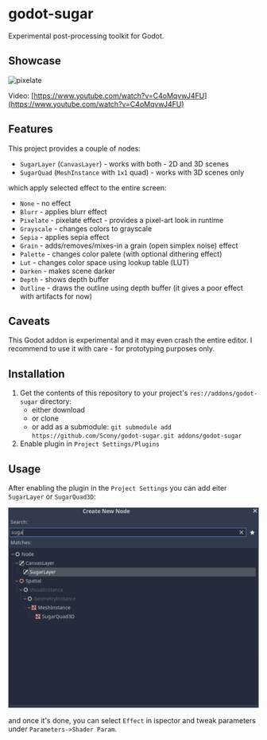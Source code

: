 # godot-sugar

Experimental post-processing toolkit for Godot.

## Showcase

![pixelate](./media/pixelate.gif?raw=true "pixelate")

Video: [https://www.youtube.com/watch?v=C4oMqvwJ4FU](https://www.youtube.com/watch?v=C4oMqvwJ4FU)

## Features

This project provides a couple of nodes:

* `SugarLayer` (`CanvasLayer`) - works with both - 2D and 3D scenes
* `SugarQuad` (`MeshInstance` with `1x1` quad) - works with 3D scenes only

which apply selected effect to the entire screen:

* `None` - no effect
* `Blurr` - applies blurr effect
* `Pixelate` - pixelate effect - provides a pixel-art look in runtime
* `Grayscale` - changes colors to grayscale
* `Sepia` - applies sepia effect
* `Grain` - adds/removes/mixes-in a grain (open simplex noise) effect
* `Palette` - changes color palete (with optional dithering effect)
* `Lut` - changes color space using lookup table (LUT)
* `Darken` - makes scene darker
* `Depth` - shows depth buffer
* `Outline` - draws the outline using depth buffer (it gives a poor effect with artifacts for now)

## Caveats

This Godot addon is experimental and it may even crash the entire editor. I recommend to use it with care - for prototyping purposes only.

## Installation

1. Get the contents of this repository to your project's `res://addons/godot-sugar` directory:
    * either download
    * or clone
    * or add as a submodule: `git submodule add https://github.com/Scony/godot-sugar.git addons/godot-sugar`
2. Enable plugin in `Project Settings/Plugins`

## Usage

After enabling the plugin in the `Project Settings` you can add eiter `SugarLayer` or `SugarQuad3D`:

![add node](./media/add_node.png?raw=true "add node")

and once it's done, you can select `Effect` in ispector and tweak parameters under `Parameters->Shader Param`.
